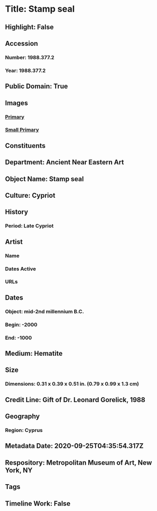 # Title: Stamp seal
## Highlight: False
## Accession
### Number: 1988.377.2
### Year: 1988.377.2
## Public Domain: True
## Images
### [Primary](https://images.metmuseum.org/CRDImages/an/original/ss1988_377_2.jpg)
### [Small Primary](https://images.metmuseum.org/CRDImages/an/web-large/ss1988_377_2.jpg)
## Constituents
## Department: Ancient Near Eastern Art
## Object Name: Stamp seal
## Culture: Cypriot
## History
### Period: Late Cypriot
## Artist
### Name
### Dates Active
### URLs
## Dates
### Object: mid-2nd millennium B.C.
### Begin: -2000
### End: -1000
## Medium: Hematite
## Size
### Dimensions: 0.31 x 0.39 x 0.51 in. (0.79 x 0.99 x 1.3 cm)
## Credit Line: Gift of Dr. Leonard Gorelick, 1988
## Geography
### Region: Cyprus
## Metadata Date: 2020-09-25T04:35:54.317Z
## Respository: Metropolitan Museum of Art, New York, NY
## Tags
## Timeline Work: False